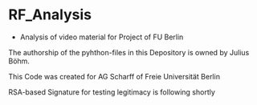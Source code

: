 # RF_Analysis
- Analysis of video material for Project of FU Berlin

The authorship of the pyhthon-files in this Depository is owned by Julius Böhm.

This Code was created for AG Scharff of Freie Universität Berlin

RSA-based Signature for testing legitimacy is following shortly
